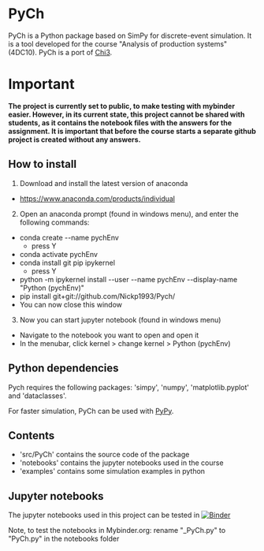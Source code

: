 # PyCh

PyCh is a Python package based on SimPy for discrete-event simulation.
It is a tool developed for the course "Analysis of production systems" (4DC10).
PyCh is a port of [Chi3](https://cstweb.wtb.tue.nl/chi/trunk-r9682/).

# Important
**The project is currently set to public, to make testing with mybinder easier. However, in its current state, this project cannot be shared with students, as it contains the notebook files with the answers for the assignment. It is important that before the course starts a separate github project is created without any answers.**

## How to install
1.	Download and install the latest version of anaconda
  -	https://www.anaconda.com/products/individual 
2.	Open an anaconda prompt (found in windows menu), and enter the following commands:
  - conda create --name pychEnv
    -	press Y
  -	conda activate pychEnv
  -	conda install git pip ipykernel
    -	press Y 
  -	python -m ipykernel install --user --name pychEnv --display-name "Python (pychEnv)"
  -	pip install git+git://github.com/Nickp1993/Pych/
  -	You can now close this window
3.	Now you can start jupyter notebook (found in windows menu)
  -	Navigate to the notebook you want to open and open it  
  -	In the menubar, click kernel > change kernel >  Python (pychEnv)


## Python dependencies
Pych requires the following packages: 'simpy', 'numpy', 'matplotlib.pyplot' and 'dataclasses'.

For faster simulation, PyCh can be used with [PyPy](https://www.pypy.org/).

## Contents
- 'src/PyCh' contains the source code of the package
- 'notebooks' contains the jupyter notebooks used in the course
- 'examples' contains some simulation examples in python 

## Jupyter notebooks
The jupyter notebooks used in this project can be tested in [![Binder](https://mybinder.org/badge_logo.svg)](https://mybinder.org/v2/gh/Nickp1993/PyCh/HEAD)

Note, to test the notebooks in Mybinder.org: rename "_PyCh.py" to "PyCh.py" in the notebooks folder
